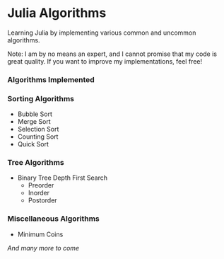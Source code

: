 # Julia Algorithms
Learning Julia by implementing various common and uncommon algorithms. 

Note: I am by no means an expert, and I cannot promise that my code is great quality. If you want to improve my implementations, feel free!

### Algorithms Implemented

### Sorting Algorithms
- Bubble Sort
- Merge Sort
- Selection Sort
- Counting Sort
- Quick Sort

### Tree Algorithms
- Binary Tree Depth First Search
    - Preorder
    - Inorder
    - Postorder

### Miscellaneous Algorithms
- Minimum Coins

*And many more to come*
